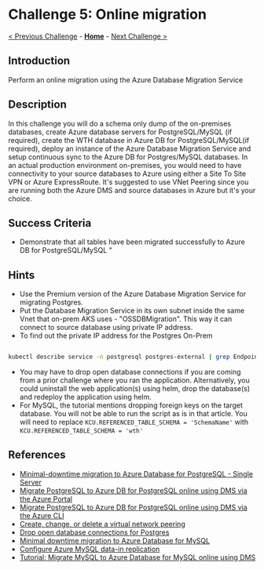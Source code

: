 # Challenge 5: Online migration

[< Previous Challenge](./04-offline-cutover-validation.md) - **[Home](../README.md)** - [Next Challenge >](./06-online-cutover-validation.md)

## Introduction

Perform an online migration using the Azure Database Migration Service

## Description
In this challenge you will do a schema only dump of the on-premises databases, create Azure database servers for PostgreSQL/MySQL (if required), create the WTH database in Azure DB for PostgreSQL/MySQL(if required), deploy an instance of the Azure Database Migration Service and setup continuous sync to the Azure DB for Postgres/MySQL databases. In an actual production environment on-premises, you would need to have connectivity to your source databases to Azure using either a Site To Site VPN or Azure ExpressRoute. It's suggested to use VNet Peering since you are running both the Azure DMS and source databases in Azure but it's your choice. 

## Success Criteria

* Demonstrate that all tables have been migrated successfully to Azure DB for PostgreSQL/MySQL "

## Hints

* Use the Premium version of the Azure Database Migration Service for migrating Postgres.
* Put the Database Migration Service in its own subnet inside the same Vnet that on-prem AKS uses - "OSSDBMigration". This way it can connect to source database using private IP address.
* To find out the private IP address for the Postgres On-Prem 

```bash

kubectl describe service -n postgresql postgres-external | grep Endpoints

```

* You may have to drop open database connections if you are coming from a prior challenge where you ran the application. Alternatively, you could uninstall the web application(s) using helm, drop the database(s) and redeploy the application using helm. 
* For MySQL, the tutorial mentions dropping foreign keys on the target database. You will not be able to run the script as is in that article. You will need to replace `KCU.REFERENCED_TABLE_SCHEMA = 'SchemaName'` with `KCU.REFERENCED_TABLE_SCHEMA = 'wth'`

## References

* [Minimal-downtime migration to Azure Database for PostgreSQL - Single Server](https://docs.microsoft.com/en-us/azure/postgresql/howto-migrate-online)
* [Migrate PostgreSQL to Azure DB for PostgreSQL online using DMS via the Azure Portal](https://docs.microsoft.com/en-us/azure/dms/tutorial-postgresql-azure-postgresql-online-portal)
* [Migrate PostgreSQL to Azure DB for PostgreSQL online using DMS via the Azure CLI](https://docs.microsoft.com/en-us/azure/dms/tutorial-postgresql-azure-postgresql-online)
* [Create, change, or delete a virtual network peering](https://docs.microsoft.com/en-us/azure/virtual-network/virtual-network-manage-peering)
* [Drop open database connections for Postgres](https://dataedo.com/kb/query/postgresql/kill-session)
* [Minimal downtime migration to Azure Database for MySQL](https://docs.microsoft.com/en-us/azure/mysql/howto-migrate-online)
* [Configure Azure MySQL data-in replication](https://docs.microsoft.com/en-us/azure/mysql/howto-data-in-replication)
* [Tutorial: Migrate MySQL to Azure Database for MySQL online using DMS](https://docs.microsoft.com/en-us/azure/dms/tutorial-mysql-azure-mysql-online)


